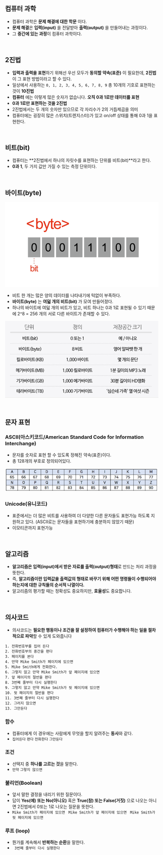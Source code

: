 ## 컴퓨터 과학
- 컴퓨터 과학은 **문제 해결에 대한 학문** 이다.
- **문제 해결**은 **입력(input)** 을 전달받아 **출력(output)** 을 만들어내는 과정이다.
- 그 **중간에 있는 과정**이 컴퓨터 과학이다.

<br>

## 2진법
-  **입력과 출력을 표현**하기 위해선 우선 모두가 **동의할 약속(표준)** 이 필요한데, **2진법**이 그 표현 방법이라고 할 수 있다.
-  일상에서 사용하는 ```0, 1, 2, 3, 4, 5, 6, 7, 8, 9``` 총 10개의 기호로 표현하는 것이 **10진법**
-  **컴퓨터** 에는 이렇게 많은 숫자가 없습니다. **오직 0과 1로만 데이터를 표현**
-  **0과 1로만 표현하는 것을 2진법**
-  2진법에서는 두 개의 숫자만 있으므로 각 자리수가 2의 거듭제곱을 의미
-  컴퓨터에는 굉장히 많은 스위치(트렌지스터)가 있고 on/off 상태를 통해 0과 1을 표현한다.

<br>

## 비트(bit)
- 컴퓨터는 **2진법에서 하나의 자릿수를 표현하는 단위를 비트(bit)**라고 한다.
- **0과 1**, 두 가지 값만 가질 수 있는 측정 단위이다.

<br>

## 바이트(byte)
![image](images/1.1_-02.png)

- 비트 한 개는 많은 양의 데이터를 나타내기에 턱없이 부족하다.
- **바이트(byte)** 는 **여덟 개의 비트(bit)** 가 모여 만들어졌다.
- 하나의 바이트에 여덟 개의 비트가 있고, 비트 하나는 0과 1로 표현될 수 있기 때문에 2^8 = 256 개의 서로 다른 바이트가 존재할 수 있다.

![image](images/1.1_-03.png)


<br>

## 문자 표현

### ASCII(아스키코드/American Standard Code for Information Interchange) 
- 문자를 숫자로 표현 할 수 있도록 정해진 약속(표준)이다.
- 총 128개의 부호로 정의되어있다. 

![image](images/mceclip0.png) 

### Unicode(유니코드)
- 표준에서는 더 많은 비트를 사용하여 더 다양한 다른 문자들도 표현가능 하도록 지원하고 있다. (ASCII로는 문자들을 표현하기에 충분하지 않았기 때문)
- 이모티콘까지 표현가능

<br>

## 알고리즘
- **알고리즘은 입력(input)에서 받은 자료를 출력(output)형태**로 만드는 처리 과정을 뜻한다.
- 즉, **알고리즘이란 입력값을 출력값의 형태로 바꾸기 위해 어떤 명령들이 수행되어야 하는지에 대한 규칙들의 순서적 나열이다.**
- 알고리즘의 평가할 때는 정확성도 중요하지만, **효율성**도 중요합니다.


<br>

## 의사코드
- 의사코드는 **필요한 행동이나 조건을 잘 설정하여 컴퓨터가 수행해야 하는 일을 절차적으로 파악**할 수 있게 도와줍니다

```
1. 전화번호부를 집어 든다
2. 전화번호부의 중간을 편다
3. 페이지를 본다
4. 만약 Mike Smith가 페이지에 있으면
5. Mike Smith에게 전화한다.
6. 그렇지 않고 만약 Mike Smith가 앞 페이지에 있으면
7. 앞 페이지의 절반을 편다
8. 3번째 줄부터 다시 실행한다
9. 그렇지 않고 만약 Mike Smith가 뒷 페이지에 있으면
10. 뒷 페이지의 절반을 편다
11. 3번째 줄부터 다시 실행한다
12. 그러지 않으면
13. 그만둔다
```

### 함수
  - 컴퓨터에게 이 경우에는 사람에게 무엇을 할지 알려주는 **동사**와 같다.
  - ``` 집어든다 ``` ``` 편다 ``` ``` 전화한다 ``` ``` 그만둔다 ``` 
### 조건
  - 선택지 중 **하나를 고르는 것**을 말한다.  
  - ```만약``` ```그렇지 않으면```
### 불리언(Boolean)
  - 앞서 말한 결정을 내리기 위한 질문이다.
  - 답이 **Yes(예) 또는 No(아니오)** 혹은 **True(참) 또는 False(거짓)** 으로 나오는 아니면 2진법에서 0또는 1로 나오는 질문을 뜻한다.
  - ``` Mike Smith가 페이지에 있으면 ``` ``` Mike Smith가 앞 페이지에 있으면``` ``` Mike Smith가 뒷 페이지에 있으면```
### 루프 (loop)
  - 뭔가를 계속해서 **반복하는 순환**을 말한다.
  - ```  3번째 줄부터 다시 실행한다 ```



